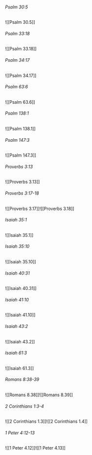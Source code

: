 ###### Psalm 30:5

![[Psalm 30.5]]

###### Psalm 33:18

![[Psalm 33.18]]

###### Psalm 34:17

![[Psalm 34.17]]

###### Psalm 63:6

![[Psalm 63.6]]

###### Psalm 138:1

![[Psalm 138.1]]

###### Psalm 147:3

![[Psalm 147.3]]

###### Proverbs 3:13

![[Proverbs 3.13]]

###### Proverbs 3:17-18

![[Proverbs 3.17]]![[Proverbs 3.18]]

###### Isaiah 35:1

![[Isaiah 35.1]]

###### Isaiah 35:10

![[Isaiah 35.10]]

###### Isaiah 40:31

![[Isaiah 40.31]]

###### Isaiah 41:10

![[Isaiah 41.10]]

###### Isaiah 43:2

![[Isaiah 43.2]]

###### Isaiah 61:3

![[Isaiah 61.3]]

###### Romans 8:38-39

![[Romans 8.38]]![[Romans 8.39]]

###### 2 Corinthians 1:3-4

![[2 Corinthians 1.3]]![[2 Corinthians 1.4]]

###### 1 Peter 4:12-13

![[1 Peter 4.12]]![[1 Peter 4.13]]